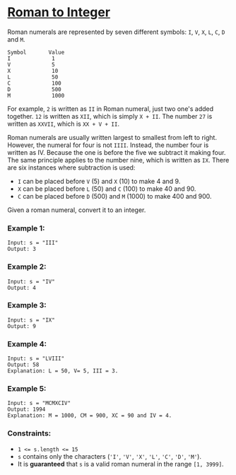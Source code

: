# [Roman to Integer](https://leetcode.com/problems/roman-to-integer/)

Roman numerals are represented by seven different symbols: `I`, `V`, `X`, `L`, `C`, `D` and `M`.
```
Symbol       Value
I             1
V             5
X             10
L             50
C             100
D             500
M             1000
```

For example, `2` is written as `II` in Roman numeral, just two one's added together. `12` is written as `XII`, which is simply `X + II`. The number `27` is written as `XXVII`, which is `XX + V + II`.

Roman numerals are usually written largest to smallest from left to right. However, the numeral for four is not `IIII`. Instead, the number four is written as IV. Because the one is before the five we subtract it making four. The same principle applies to the number nine, which is written as `IX`. There are six instances where subtraction is used:

- `I` can be placed before `V` (5) and `X` (10) to make 4 and 9. 
- `X` can be placed before `L` (50) and `C` (100) to make 40 and 90. 
- `C` can be placed before `D` (500) and `M` (1000) to make 400 and 900.

Given a roman numeral, convert it to an integer.

### Example 1:
```
Input: s = "III"
Output: 3
```

### Example 2:
```
Input: s = "IV"
Output: 4
```

### Example 3:
```
Input: s = "IX"
Output: 9
```

### Example 4:
```
Input: s = "LVIII"
Output: 58
Explanation: L = 50, V= 5, III = 3.
```

### Example 5:
```
Input: s = "MCMXCIV"
Output: 1994
Explanation: M = 1000, CM = 900, XC = 90 and IV = 4.
```

### Constraints:

- `1 <= s.length <= 15`
- `s` contains only the characters (`'I'`, `'V'`, `'X'`, `'L'`, `'C'`, `'D'`, `'M'`).
- It is **guaranteed** that `s` is a valid roman numeral in the range `[1, 3999]`.
